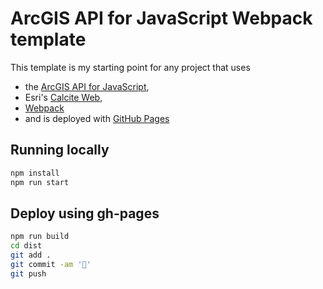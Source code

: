 # ArcGIS API for JavaScript Webpack template

This template is my starting point for any project that uses
* the [ArcGIS API for JavaScript](developers.arcgis.com/javascript/),
* Esri's [Calcite Web](https://esri.github.io/calcite-web/),
* [Webpack](https://webpack.js.org/)
* and is deployed with [GitHub Pages](https://pages.github.com/)

## Running locally

```sh
npm install
npm run start
```

## Deploy using gh-pages

```sh
npm run build
cd dist
git add .
git commit -am '🎉'
git push
```

